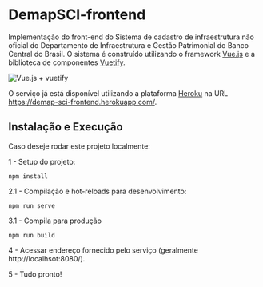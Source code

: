 # DemapSCI-frontend
Implementação do front-end do Sistema de cadastro de infraestrutura não oficial do Departamento de Infraestrutura e Gestão Patrimonial do Banco Central do Brasil. O sistema é construído utilizando o framework [Vue.js](https://vuejs.org/) e a biblioteca de componentes [Vuetify](https://vuetifyjs.com/en/).

![Vue.js + vuetify](https://i.morioh.com/2019/11/01/47e709b4198f.jpg)

O serviço já está disponível utilizando a plataforma [Heroku](https://dashboard.heroku.com/) na URL https://demap-sci-frontend.herokuapp.com/. 

## Instalação e Execução

Caso deseje rodar este projeto localmente:

1 - Setup do projeto:
```
npm install
```

2.1 - Compilação e hot-reloads para desenvolvimento:
```
npm run serve
```

3.1 - Compila para produção
```
npm run build
```

4 - Acessar endereço fornecido pelo serviço (geralmente http://localhsot:8080/).

5 - Tudo pronto!